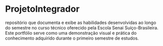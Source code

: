 # ProjetoIntegrador
repositório que documenta e exibe as habilidades desenvolvidas ao longo do semestre no curso técnico oferecido pela Escola Senai Suíço-Brasileira. Este portfólio serve como uma demonstração visual e prática do conhecimento adquirido durante o primeiro semestre de estudos.
